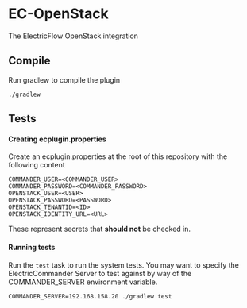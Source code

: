 EC-OpenStack
============

The ElectricFlow OpenStack integration

## Compile ##

Run gradlew to compile the plugin

`./gradlew`

## Tests ##

#### Creating ecplugin.properties ####
Create an ecplugin.properties at the root of this repository with the following content

    COMMANDER_USER=<COMMANDER_USER>
    COMMANDER_PASSWORD=<COMMANDER_PASSWORD>
    OPENSTACK_USER=<USER> 
    OPENSTACK_PASSWORD=<PASSWORD>
    OPENSTACK_TENANTID=<ID>
    OPENSTACK_IDENTITY_URL=<URL>
    
These represent secrets that **should not** be checked in.

#### Running tests ####
Run the `test` task to run the system tests. You may want to specify the ElectricCommander Server to test against by way of the COMMANDER_SERVER environment variable.

`COMMANDER_SERVER=192.168.158.20 ./gradlew test`

